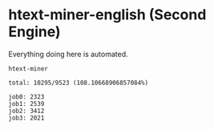 # htext-miner-english (Second Engine)

Everything doing here is automated.

```
htext-miner

total: 10295/9523 (108.10668906857084%)

job0: 2323
job1: 2539
job2: 3412
job3: 2021
```